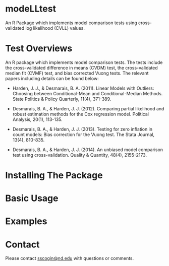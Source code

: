 # modeLLtest
An R Package which implements model comparison tests using cross-validated log likelihood (CVLL) values. 

# Test Overviews
An R package which implements model comparison tests. The tests include the cross-validated difference in means (CVDM) test, the cross-validated median fit (CVMF) test, and bias corrected Vuong tests. The relevant papers including details can be found below:

* Harden, J. J., & Desmarais, B. A. (2011). Linear Models with Outliers: Choosing between Conditional-Mean and Conditional-Median Methods. State Politics & Policy Quarterly, 11(4), 371-389.

* Desmarais, B. A., & Harden, J. J. (2012). Comparing partial likelihood and robust estimation methods for the Cox regression model. Political Analysis, 20(1), 113-135.

* Desmarais, B. A., & Harden, J. J. (2013). Testing for zero inflation in count models: Bias correction for the Vuong test. The Stata Journal, 13(4), 810-835.

* Desmarais, B. A., & Harden, J. J. (2014). An unbiased model comparison test using cross-validation. Quality & Quantity, 48(4), 2155-2173.

# Installing The Package

# Basic Usage

# Examples

# Contact
Please contact sscogin@nd.edu with questions or comments.
